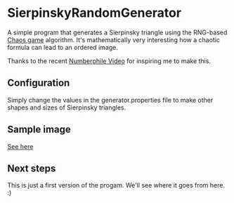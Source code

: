 # SierpinskyRandomGenerator

A simple program that generates a Sierpinsky triangle using the RNG-based [Chaos game](https://en.wikipedia.org/wiki/Chaos_game) algorithm. It's mathematically very interesting how a chaotic formula can lead to an ordered image.

Thanks to the recent [Numberphile Video](https://www.youtube.com/watch?v=kbKtFN71Lfs) for inspiring me to make this.

## Configuration

Simply change the values in the generator.properties file to make other shapes and sizes of Sierpinsky triangles.

## Sample image
[See here](https://raw.githubusercontent.com/GerretS/SierpinskyRandomGenerator/master/out.png)

## Next steps

This is just a first version of the progam. We'll see where it goes from here. :)
